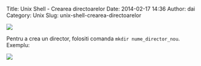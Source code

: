 Title: Unix Shell - Crearea directoarelor
Date: 2014-02-17 14:36
Author: dai
Category: Unix
Slug: unix-shell-crearea-directoarelor

![](http://wallsaved.com/wp-content/uploads/2014/01/create-a-wallpaper.jpg)

Pentru a crea un director, folositi comanda `mkdir nume_director_nou`.
Exemplu:  

![](http://content.screencast.com/users/alexderm/folders/Jing/media/471049b5-d9cb-41bb-b287-3d9b5c5f3e49/2014-02-13_1636.png)
